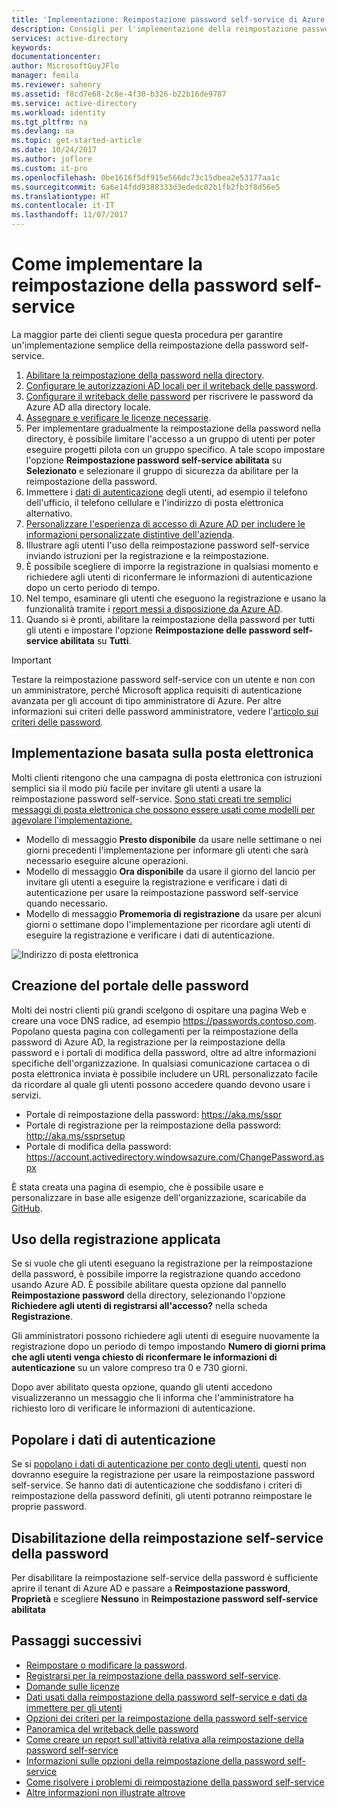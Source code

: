 ```yaml
---
title: 'Implementazione: Reimpostazione password self-service di Azure AD | Microsoft Docs'
description: Consigli per l'implementazione della reimpostazione password self-service di Azure AD
services: active-directory
keywords: 
documentationcenter: 
author: MicrosoftGuyJFlo
manager: femila
ms.reviewer: sahenry
ms.assetid: f8cd7e68-2c8e-4f30-b326-b22b16de9787
ms.service: active-directory
ms.workload: identity
ms.tgt_pltfrm: na
ms.devlang: na
ms.topic: get-started-article
ms.date: 10/24/2017
ms.author: joflore
ms.custom: it-pro
ms.openlocfilehash: 0be1616f5df915e566dc73c15dbea2e53177aa1c
ms.sourcegitcommit: 6a6e14fdd9388333d3ededc02b1fb2fb3f8d56e5
ms.translationtype: HT
ms.contentlocale: it-IT
ms.lasthandoff: 11/07/2017
---
```

# <a name="how-to-successfully-rollout-self-service-password-reset"></a>Come implementare la reimpostazione della password self-service

La maggior parte dei clienti segue questa procedura per garantire un'implementazione semplice della reimpostazione della password self-service.

1. [Abilitare la reimpostazione della password nella directory](active-directory-passwords-getting-started.md).
2. [Configurare le autorizzazioni AD locali per il writeback delle password](active-directory-passwords-writeback.md#active-directory-permissions).
3. [Configurare il writeback delle password](active-directory-passwords-writeback.md#configuring-password-writeback) per riscrivere le password da Azure AD alla directory locale.
4. [Assegnare e verificare le licenze necessarie](active-directory-passwords-licensing.md).
5. Per implementare gradualmente la reimpostazione della password nella directory, è possibile limitare l'accesso a un gruppo di utenti per poter eseguire progetti pilota con un gruppo specifico. A tale scopo impostare l'opzione **Reimpostazione password self-service abilitata** su **Selezionato** e selezionare il gruppo di sicurezza da abilitare per la reimpostazione della password. 
6. Immettere i [dati di autenticazione](active-directory-passwords-data.md) degli utenti, ad esempio il telefono dell'ufficio, il telefono cellulare e l'indirizzo di posta elettronica alternativo.
7. [Personalizzare l'esperienza di accesso di Azure AD per includere le informazioni personalizzate distintive dell'azienda](active-directory-passwords-customize.md).
8. Illustrare agli utenti l'uso della reimpostazione password self-service inviando istruzioni per la registrazione e la reimpostazione.
9. È possibile scegliere di imporre la registrazione in qualsiasi momento e richiedere agli utenti di riconfermare le informazioni di autenticazione dopo un certo periodo di tempo.
10. Nel tempo, esaminare gli utenti che eseguono la registrazione e usano la funzionalità tramite i [report messi a disposizione da Azure AD](active-directory-passwords-reporting.md).
11. Quando si è pronti, abilitare la reimpostazione della password per tutti gli utenti e impostare l'opzione **Reimpostazione delle password self-service abilitata** su **Tutti**. 

   > [!IMPORTANT]
   > Testare la reimpostazione password self-service con un utente e non con un amministratore, perché Microsoft applica requisiti di autenticazione avanzata per gli account di tipo amministratore di Azure. Per altre informazioni sui criteri delle password amministratore, vedere l'[articolo sui criteri delle password](active-directory-passwords-policy.md#administrator-password-policy-differences).

## <a name="email-based-rollout"></a>Implementazione basata sulla posta elettronica

Molti clienti ritengono che una campagna di posta elettronica con istruzioni semplici sia il modo più facile per invitare gli utenti a usare la reimpostazione password self-service. [Sono stati creati tre semplici messaggi di posta elettronica che possono essere usati come modelli per agevolare l'implementazione.](https://onedrive.live.com/?authkey=%21AD5ZP%2D8RyJ2Cc6M&id=A0B59A91C740AB16%2125063&cid=A0B59A91C740AB16)

* Modello di messaggio **Presto disponibile** da usare nelle settimane o nei giorni precedenti l'implementazione per informare gli utenti che sarà necessario eseguire alcune operazioni.
* Modello di messaggio **Ora disponibile** da usare il giorno del lancio per invitare gli utenti a eseguire la registrazione e verificare i dati di autenticazione per usare la reimpostazione password self-service quando necessario.
* Modello di messaggio **Promemoria di registrazione** da usare per alcuni giorni o settimane dopo l'implementazione per ricordare agli utenti di eseguire la registrazione e verificare i dati di autenticazione.

![Indirizzo di posta elettronica][Email]

## <a name="creating-your-own-password-portal"></a>Creazione del portale delle password

Molti dei nostri clienti più grandi scelgono di ospitare una pagina Web e creare una voce DNS radice, ad esempio https://passwords.contoso.com. Popolano questa pagina con collegamenti per la reimpostazione della password di Azure AD, la registrazione per la reimpostazione della password e i portali di modifica della password, oltre ad altre informazioni specifiche dell'organizzazione. In qualsiasi comunicazione cartacea o di posta elettronica inviata è possibile includere un URL personalizzato facile da ricordare al quale gli utenti possono accedere quando devono usare i servizi.

* Portale di reimpostazione della password: https://aka.ms/sspr
* Portale di registrazione per la reimpostazione della password: http://aka.ms/ssprsetup
* Portale di modifica della password: https://account.activedirectory.windowsazure.com/ChangePassword.aspx

È stata creata una pagina di esempio, che è possibile usare e personalizzare in base alle esigenze dell'organizzazione, scaricabile da [GitHub](https://github.com/ajamess/password-reset-page).

## <a name="using-enforced-registration"></a>Uso della registrazione applicata

Se si vuole che gli utenti eseguano la registrazione per la reimpostazione della password, è possibile imporre la registrazione quando accedono usando Azure AD. È possibile abilitare questa opzione dal pannello **Reimpostazione password** della directory, selezionando l'opzione **Richiedere agli utenti di registrarsi all'accesso?** nella scheda **Registrazione**.

Gli amministratori possono richiedere agli utenti di eseguire nuovamente la registrazione dopo un periodo di tempo impostando **Numero di giorni prima che agli utenti venga chiesto di riconfermare le informazioni di autenticazione** su un valore compreso tra 0 e 730 giorni.

Dopo aver abilitato questa opzione, quando gli utenti accedono visualizzeranno un messaggio che li informa che l'amministratore ha richiesto loro di verificare le informazioni di autenticazione.

## <a name="populate-authentication-data"></a>Popolare i dati di autenticazione

Se si [popolano i dati di autenticazione per conto degli utenti](active-directory-passwords-data.md), questi non dovranno eseguire la registrazione per usare la reimpostazione password self-service. Se hanno dati di autenticazione che soddisfano i criteri di reimpostazione della password definiti, gli utenti potranno reimpostare le proprie password.

## <a name="disabling-self-service-password-reset"></a>Disabilitazione della reimpostazione self-service della password

Per disabilitare la reimpostazione self-service della password è sufficiente aprire il tenant di Azure AD e passare a **Reimpostazione password**, **Proprietà** e scegliere **Nessuno** in **Reimpostazione password self-service abilitata**

## <a name="next-steps"></a>Passaggi successivi

* [Reimpostare o modificare la password](active-directory-passwords-update-your-own-password.md).
* [Registrarsi per la reimpostazione della password self-service](active-directory-passwords-reset-register.md).
* [Domande sulle licenze](active-directory-passwords-licensing.md)
* [Dati usati dalla reimpostazione della password self-service e dati da immettere per gli utenti](active-directory-passwords-data.md)
* [Opzioni dei criteri per la reimpostazione della password self-service](active-directory-passwords-policy.md)
* [Panoramica del writeback delle password](active-directory-passwords-writeback.md)
* [Come creare un report sull'attività relativa alla reimpostazione della password self-service](active-directory-passwords-reporting.md)
* [Informazioni sulle opzioni della reimpostazione della password self-service](active-directory-passwords-how-it-works.md)
* [Come risolvere i problemi di reimpostazione della password self-service](active-directory-passwords-troubleshoot.md)
* [Altre informazioni non illustrate altrove](active-directory-passwords-faq.md)

[Email]: ./media/active-directory-passwords-best-practices/sspr-emailtemplates.png "Personalizzare questi modelli di messaggi di posta elettronica in base ai requisiti aziendali"
